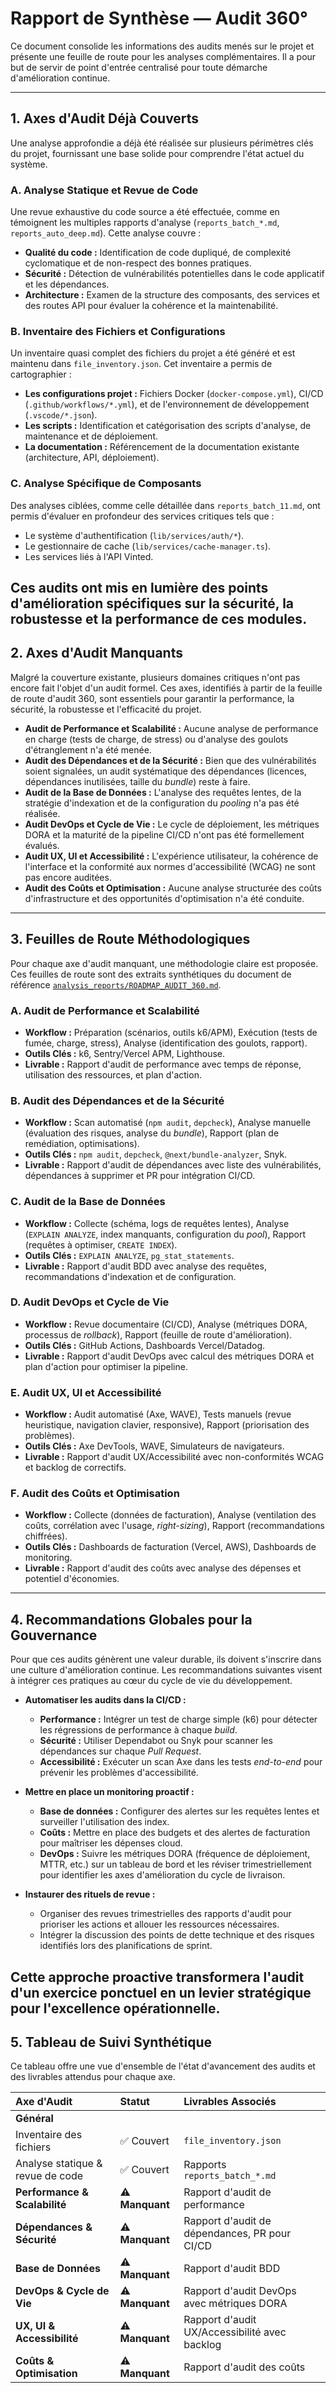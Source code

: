# Rapport de Synthèse — Audit 360°

Ce document consolide les informations des audits menés sur le projet et présente une feuille de route pour les analyses complémentaires. Il a pour but de servir de point d'entrée centralisé pour toute démarche d'amélioration continue.

---

## 1. Axes d'Audit Déjà Couverts

Une analyse approfondie a déjà été réalisée sur plusieurs périmètres clés du projet, fournissant une base solide pour comprendre l'état actuel du système.

### A. Analyse Statique et Revue de Code
Une revue exhaustive du code source a été effectuée, comme en témoignent les multiples rapports d'analyse (`reports_batch_*.md`, `reports_auto_deep.md`). Cette analyse couvre :
- **Qualité du code :** Identification de code dupliqué, de complexité cyclomatique et de non-respect des bonnes pratiques.
- **Sécurité :** Détection de vulnérabilités potentielles dans le code applicatif et les dépendances.
- **Architecture :** Examen de la structure des composants, des services et des routes API pour évaluer la cohérence et la maintenabilité.

### B. Inventaire des Fichiers et Configurations
Un inventaire quasi complet des fichiers du projet a été généré et est maintenu dans `file_inventory.json`. Cet inventaire a permis de cartographier :
- **Les configurations projet :** Fichiers Docker (`docker-compose.yml`), CI/CD (`.github/workflows/*.yml`), et de l'environnement de développement (`.vscode/*.json`).
- **Les scripts :** Identification et catégorisation des scripts d'analyse, de maintenance et de déploiement.
- **La documentation :** Référencement de la documentation existante (architecture, API, déploiement).

### C. Analyse Spécifique de Composants
Des analyses ciblées, comme celle détaillée dans `reports_batch_11.md`, ont permis d'évaluer en profondeur des services critiques tels que :
- Le système d'authentification (`lib/services/auth/*`).
- Le gestionnaire de cache (`lib/services/cache-manager.ts`).
- Les services liés à l'API Vinted.

Ces audits ont mis en lumière des points d'amélioration spécifiques sur la sécurité, la robustesse et la performance de ces modules.
---

## 2. Axes d'Audit Manquants

Malgré la couverture existante, plusieurs domaines critiques n'ont pas encore fait l'objet d'un audit formel. Ces axes, identifiés à partir de la feuille de route d'audit 360, sont essentiels pour garantir la performance, la sécurité, la robustesse et l'efficacité du projet.

- **Audit de Performance et Scalabilité :** Aucune analyse de performance en charge (tests de charge, de stress) ou d'analyse des goulots d'étranglement n'a été menée.
- **Audit des Dépendances et de la Sécurité :** Bien que des vulnérabilités soient signalées, un audit systématique des dépendances (licences, dépendances inutilisées, taille du *bundle*) reste à faire.
- **Audit de la Base de Données :** L'analyse des requêtes lentes, de la stratégie d'indexation et de la configuration du *pooling* n'a pas été réalisée.
- **Audit DevOps et Cycle de Vie :** Le cycle de déploiement, les métriques DORA et la maturité de la pipeline CI/CD n'ont pas été formellement évalués.
- **Audit UX, UI et Accessibilité :** L'expérience utilisateur, la cohérence de l'interface et la conformité aux normes d'accessibilité (WCAG) ne sont pas encore auditées.
- **Audit des Coûts et Optimisation :** Aucune analyse structurée des coûts d'infrastructure et des opportunités d'optimisation n'a été conduite.
---

## 3. Feuilles de Route Méthodologiques

Pour chaque axe d'audit manquant, une méthodologie claire est proposée. Ces feuilles de route sont des extraits synthétiques du document de référence [`analysis_reports/ROADMAP_AUDIT_360.md`](analysis_reports/ROADMAP_AUDIT_360.md:1).

### A. Audit de Performance et Scalabilité
- **Workflow :** Préparation (scénarios, outils k6/APM), Exécution (tests de fumée, charge, stress), Analyse (identification des goulots, rapport).
- **Outils Clés :** k6, Sentry/Vercel APM, Lighthouse.
- **Livrable :** Rapport d'audit de performance avec temps de réponse, utilisation des ressources, et plan d'action.

### B. Audit des Dépendances et de la Sécurité
- **Workflow :** Scan automatisé (`npm audit`, `depcheck`), Analyse manuelle (évaluation des risques, analyse du *bundle*), Rapport (plan de remédiation, optimisations).
- **Outils Clés :** `npm audit`, `depcheck`, `@next/bundle-analyzer`, Snyk.
- **Livrable :** Rapport d'audit de dépendances avec liste des vulnérabilités, dépendances à supprimer et PR pour intégration CI/CD.

### C. Audit de la Base de Données
- **Workflow :** Collecte (schéma, logs de requêtes lentes), Analyse (`EXPLAIN ANALYZE`, index manquants, configuration du *pool*), Rapport (requêtes à optimiser, `CREATE INDEX`).
- **Outils Clés :** `EXPLAIN ANALYZE`, `pg_stat_statements`.
- **Livrable :** Rapport d'audit BDD avec analyse des requêtes, recommandations d'indexation et de configuration.

### D. Audit DevOps et Cycle de Vie
- **Workflow :** Revue documentaire (CI/CD), Analyse (métriques DORA, processus de *rollback*), Rapport (feuille de route d'amélioration).
- **Outils Clés :** GitHub Actions, Dashboards Vercel/Datadog.
- **Livrable :** Rapport d'audit DevOps avec calcul des métriques DORA et plan d'action pour optimiser la pipeline.

### E. Audit UX, UI et Accessibilité
- **Workflow :** Audit automatisé (Axe, WAVE), Tests manuels (revue heuristique, navigation clavier, responsive), Rapport (priorisation des problèmes).
- **Outils Clés :** Axe DevTools, WAVE, Simulateurs de navigateurs.
- **Livrable :** Rapport d'audit UX/Accessibilité avec non-conformités WCAG et backlog de correctifs.

### F. Audit des Coûts et Optimisation
- **Workflow :** Collecte (données de facturation), Analyse (ventilation des coûts, corrélation avec l'usage, *right-sizing*), Rapport (recommandations chiffrées).
- **Outils Clés :** Dashboards de facturation (Vercel, AWS), Dashboards de monitoring.
- **Livrable :** Rapport d'audit des coûts avec analyse des dépenses et potentiel d'économies.
---

## 4. Recommandations Globales pour la Gouvernance

Pour que ces audits génèrent une valeur durable, ils doivent s'inscrire dans une culture d'amélioration continue. Les recommandations suivantes visent à intégrer ces pratiques au cœur du cycle de vie du développement.

- **Automatiser les audits dans la CI/CD :**
  - **Performance :** Intégrer un test de charge simple (k6) pour détecter les régressions de performance à chaque *build*.
  - **Sécurité :** Utiliser Dependabot ou Snyk pour scanner les dépendances sur chaque *Pull Request*.
  - **Accessibilité :** Exécuter un scan Axe dans les tests *end-to-end* pour prévenir les problèmes d'accessibilité.

- **Mettre en place un monitoring proactif :**
  - **Base de données :** Configurer des alertes sur les requêtes lentes et surveiller l'utilisation des index.
  - **Coûts :** Mettre en place des budgets et des alertes de facturation pour maîtriser les dépenses cloud.
  - **DevOps :** Suivre les métriques DORA (fréquence de déploiement, MTTR, etc.) sur un tableau de bord et les réviser trimestriellement pour identifier les axes d'amélioration du cycle de livraison.

- **Instaurer des rituels de revue :**
  - Organiser des revues trimestrielles des rapports d'audit pour prioriser les actions et allouer les ressources nécessaires.
  - Intégrer la discussion des points de dette technique et des risques identifiés lors des planifications de sprint.

Cette approche proactive transformera l'audit d'un exercice ponctuel en un levier stratégique pour l'excellence opérationnelle.
---

## 5. Tableau de Suivi Synthétique

Ce tableau offre une vue d'ensemble de l'état d'avancement des audits et des livrables attendus pour chaque axe.

| Axe d'Audit | Statut | Livrables Associés |
| :--- | :--- | :--- |
| **Général** | | |
| Inventaire des fichiers | ✅ Couvert | `file_inventory.json` |
| Analyse statique & revue de code | ✅ Couvert | Rapports `reports_batch_*.md` |
| **Performance & Scalabilité** | ⚠️ **Manquant** | Rapport d'audit de performance |
| **Dépendances & Sécurité** | ⚠️ **Manquant** | Rapport d'audit de dépendances, PR pour CI/CD |
| **Base de Données** | ⚠️ **Manquant** | Rapport d'audit BDD |
| **DevOps & Cycle de Vie** | ⚠️ **Manquant** | Rapport d'audit DevOps avec métriques DORA |
| **UX, UI & Accessibilité** | ⚠️ **Manquant** | Rapport d'audit UX/Accessibilité avec backlog |
| **Coûts & Optimisation** | ⚠️ **Manquant** | Rapport d'audit des coûts |